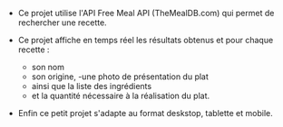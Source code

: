 - Ce projet utilise l'API Free Meal API (TheMealDB.com) qui permet de rechercher une recette.

- Ce projet affiche en temps réel les résultats obtenus et pour chaque recette :
  - son nom
  - son origine, -une photo de présentation du plat
  - ainsi que la liste des ingrédients
  - et la quantité nécessaire à la réalisation du plat.

* Enfin ce petit projet s'adapte au format deskstop, tablette et mobile.
